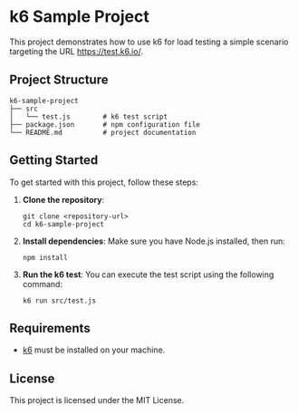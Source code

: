 # k6 Sample Project

This project demonstrates how to use k6 for load testing a simple scenario targeting the URL https://test.k6.io/.

## Project Structure

```
k6-sample-project
├── src
│   └── test.js        # k6 test script
├── package.json       # npm configuration file
└── README.md          # project documentation
```

## Getting Started

To get started with this project, follow these steps:

1. **Clone the repository**:
   ```
   git clone <repository-url>
   cd k6-sample-project
   ```

2. **Install dependencies**:
   Make sure you have Node.js installed, then run:
   ```
   npm install
   ```

3. **Run the k6 test**:
   You can execute the test script using the following command:
   ```
   k6 run src/test.js
   ```

## Requirements

- [k6](https://k6.io/docs/getting-started/installation/) must be installed on your machine.

## License

This project is licensed under the MIT License.